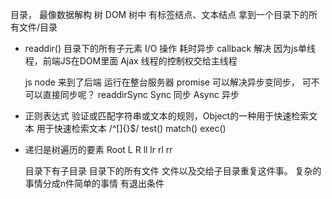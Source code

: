 目录， 最像数据解构 树
DOM 树中 有标签结点、文本结点
拿到一个目录下的所有文件/目录

- readdir() 目录下的所有子元素
  I/O 操作 耗时异步 callback 解决
  因为js单线程，前端JS在DOM里面 Ajax
  线程的控制权交给主线程

  js node 来到了后端 运行在整台服务器
  promise 可以解决异步变同步， 可不可以直接同步呢？
  readdirSync
  Sync 同步 Async 异步

- 正则表达式
  验证或匹配字符串或文本的规则，Object的一种用于快速检索文本
  用于快速检索文本 /^[]{}$/
  test() match() exec()

- 递归是树遍历的要素
    Root
  L      R
ll lr  rl  rr 

  目录下有子目录
  目录下的所有文件
    文件以及交给子目录重复这件事。
  复杂的事情分成n件简单的事情
  有退出条件 